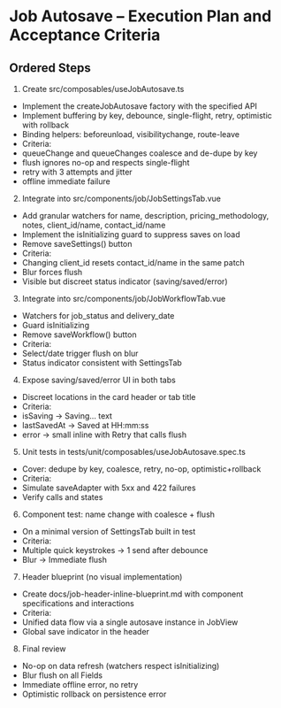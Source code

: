 # Job Autosave – Execution Plan and Acceptance Criteria

## Ordered Steps

1. Create src/composables/useJobAutosave.ts

- Implement the createJobAutosave factory with the specified API
- Implement buffering by key, debounce, single-flight, retry, optimistic with rollback
- Binding helpers: beforeunload, visibilitychange, route-leave
- Criteria:
- queueChange and queueChanges coalesce and de-dupe by key
- flush ignores no-op and respects single-flight
- retry with 3 attempts and jitter
- offline immediate failure

2. Integrate into src/components/job/JobSettingsTab.vue

- Add granular watchers for name, description, pricing_methodology, notes, client_id/name, contact_id/name
- Implement the isInitializing guard to suppress saves on load
- Remove saveSettings() button
- Criteria:
- Changing client_id resets contact_id/name in the same patch
- Blur forces flush
- Visible but discreet status indicator (saving/saved/error)

3. Integrate into src/components/job/JobWorkflowTab.vue

- Watchers for job_status and delivery_date
- Guard isInitializing
- Remove saveWorkflow() button
- Criteria:
- Select/date trigger flush on blur
- Status indicator consistent with SettingsTab

4. Expose saving/saved/error UI in both tabs

- Discreet locations in the card header or tab title
- Criteria:
- isSaving → Saving… text
- lastSavedAt → Saved at HH:mm:ss
- error → small inline with Retry that calls flush

5. Unit tests in tests/unit/composables/useJobAutosave.spec.ts

- Cover: dedupe by key, coalesce, retry, no-op, optimistic+rollback
- Criteria:
- Simulate saveAdapter with 5xx and 422 failures
- Verify calls and states

6. Component test: name change with coalesce + flush

- On a minimal version of SettingsTab built in test
- Criteria:
- Multiple quick keystrokes → 1 send after debounce
- Blur → Immediate flush

7. Header blueprint (no visual implementation)

- Create docs/job-header-inline-blueprint.md with component specifications and interactions
- Criteria:
- Unified data flow via a single autosave instance in JobView
- Global save indicator in the header

8. Final review

- No-op on data refresh (watchers respect isInitializing)
- Blur flush on all Fields
- Immediate offline error, no retry
- Optimistic rollback on persistence error
